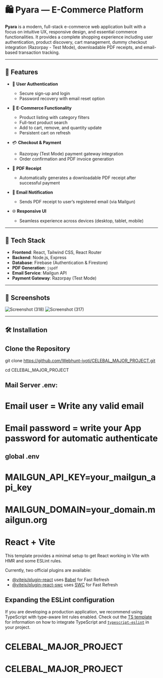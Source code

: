 # 🛍️ Pyara — E-Commerce Platform

**Pyara** is a modern, full-stack e-commerce web application built with a focus on intuitive UX, responsive design, and essential commerce functionalities. It provides a complete shopping experience including user authentication, product discovery, cart management, dummy checkout integration (Razorpay - Test Mode), downloadable PDF receipts, and email-based transaction tracking.

---

## 🚀 Features

- 🔐 **User Authentication**
  - Secure sign-up and login
  - Password recovery with email reset option

- 🛒 **E-Commerce Functionality**
  - Product listing with category filters
  - Full-text product search
  - Add to cart, remove, and quantity update
  - Persistent cart on refresh

- 💳 **Checkout & Payment**
  - Razorpay (Test Mode) payment gateway integration
  - Order confirmation and PDF invoice generation

- 📄 **PDF Receipt**
  - Automatically generates a downloadable PDF receipt after successful payment

- 📧 **Email Notification**
  - Sends PDF receipt to user’s registered email (via Mailgun)

- 🌐 **Responsive UI**
  - Seamless experience across devices (desktop, tablet, mobile)

---

## 🧰 Tech Stack

- **Frontend**: React, Tailwind CSS, React Router
- **Backend**: Node.js, Express
- **Database**: Firebase (Authentication & Firestore)
- **PDF Generation**: `jspdf`
- **Email Service**: Mailgun API
- **Payment Gateway**: Razorpay (Test Mode)

---

## 📸 Screenshots
![Screenshot (318)](https://github.com/user-attachments/assets/1bbdabfc-ce60-4759-86f8-e9878b0d8c50)
![Screenshot (317)](https://github.com/user-attachments/assets/bd6d29ea-3ede-4813-be48-c3a5cd76191c)



> 

---

## 🛠️ Installation

## Clone the Repository

git clone https://github.com/Webhunt-jyoti/CELEBAL_MAJOR_PROJECT.git

cd CELEBAL_MAJOR_PROJECT

Mail Server .env:
-----------------
# Email user  = Write any valid email
# Email password = write your App password for automatic authenticate


global .env
----------
# MAILGUN_API_KEY=your_mailgun_api_key
# MAILGUN_DOMAIN=your_domain.mailgun.org




# React + Vite

This template provides a minimal setup to get React working in Vite with HMR and some ESLint rules.

Currently, two official plugins are available:

- [@vitejs/plugin-react](https://github.com/vitejs/vite-plugin-react/blob/main/packages/plugin-react) uses [Babel](https://babeljs.io/) for Fast Refresh
- [@vitejs/plugin-react-swc](https://github.com/vitejs/vite-plugin-react/blob/main/packages/plugin-react-swc) uses [SWC](https://swc.rs/) for Fast Refresh

## Expanding the ESLint configuration

If you are developing a production application, we recommend using TypeScript with type-aware lint rules enabled. Check out the [TS template](https://github.com/vitejs/vite/tree/main/packages/create-vite/template-react-ts) for information on how to integrate TypeScript and [`typescript-eslint`](https://typescript-eslint.io) in your project.
# CELEBAL_MAJOR_PROJECT
# CELEBAL_MAJOR_PROJECT
